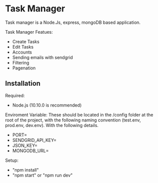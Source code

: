 # Task Manager

Task manager is a Node.Js, express, mongoDB based application. 

Task Manager Featues:
- Create Tasks
- Edit Tasks
- Accounts
- Sending emails with sendgrid
- Filtering 
- Pagenation

## Installation 

Required:
- Node.js (10.10.0 is recommended)

Enviroment Variable:
These should be located in the /config folder at the root of the project, with the following naming convention (test.env, prod.env, dev.env). With the following details.

- PORT=
- SENDGRID_API_KEY=
- JSON_KEY=
- MONGODB_URL=

Setup:
- "npm install"
- "npm start" or "npm run dev"